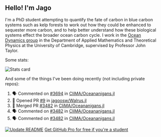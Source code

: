 ## Hello! I'm Jago

I'm a PhD student attempting to quantify the fate of carbon in blue carbon systems such as kelp forests to work out how they could be enhanced to sequester more carbon, and to help better understand how these biological systems effect the broader ocean carbon cycle. I work in the <a href="https://www.damtp.cam.ac.uk/user/jrt51/" class="emph">Ocean Dynamics group</a> in the Department of Applied Mathematics and Theoretical Physics at the University of Cambridge, supervised by Professor John Taylor.

Some stats:
<!--
![](https://raw.githubusercontent.com/jagoosw/jagoosw/main/profile-summary-card-output/nord_dark/0-profile-details.svg)
![](https://raw.githubusercontent.com/jagoosw/jagoosw/main/profile-summary-card-output/nord_dark/3-stats.svg)
![](https://raw.githubusercontent.com/jagoosw/jagoosw/main/profile-summary-card-output/nord_dark/4-productive-time.svg)
-->
![Stats card](https://github-readme-stats.vercel.app/api?username=jagoosw&count_private=true&show_icons=true&theme=transparent&hide_title=true&rank_icon=percentile&show=reviews)

And some of the things I've been doing recently (not including private repos):
<!--START_SECTION:activity-->
1. 🗣 Commented on [#3694](https://github.com/CliMA/Oceananigans.jl/pull/3694#issuecomment-2276933626) in [CliMA/Oceananigans.jl](https://github.com/CliMA/Oceananigans.jl)
2. 💪 Opened PR [#9](https://github.com/jagoosw/Walrus.jl/pull/9) in [jagoosw/Walrus.jl](https://github.com/jagoosw/Walrus.jl)
3. 🎉 Merged PR [#3482](https://github.com/CliMA/Oceananigans.jl/pull/3482) in [CliMA/Oceananigans.jl](https://github.com/CliMA/Oceananigans.jl)
4. 🗣 Commented on [#3482](https://github.com/CliMA/Oceananigans.jl/pull/3482#issuecomment-2274080580) in [CliMA/Oceananigans.jl](https://github.com/CliMA/Oceananigans.jl)
5. 🗣 Commented on [#3482](https://github.com/CliMA/Oceananigans.jl/pull/3482#issuecomment-2273997452) in [CliMA/Oceananigans.jl](https://github.com/CliMA/Oceananigans.jl)
<!--END_SECTION:activity-->


[![Update README](https://github.com/jagoosw/jagoosw/actions/workflows/update-readme.yml/badge.svg)](https://github.com/jagoosw/jagoosw/actions/workflows/update-readme.yml)
[Get GitHub Pro for free if you're a student](https://education.github.com/pack)

